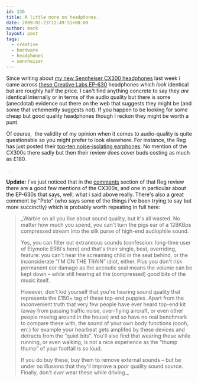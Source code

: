 ```yaml
---
id: 236
title: A little more on headphones.
date: 2009-02-23T12:49:51+00:00
author: mark
layout: post
tags:
  - creative
  - hardware
  - headphones
  - sennheiser
---
```

Since writing about [my new Sennheiser CX300 headphones](http://www.sallonoroff.co.uk/blog/2009/02/on-headphones/) last week i came across [these Creative Labs EP-630](http://www.amazon.co.uk/gp/product/B0009G6FQI) headphones which _look_ identical but are roughly half the price. I can't find anything concrete to say they _are_ identical internally or in terms of the audio quality but there is some (anecdotal) evidence out there on the web that suggests they might be (and some that vehemently suggests not). If you happen to be looking for some cheap but good quality headphones though I reckon they might be worth a punt.

Of course,  the validity of my opinion when it comes to audio-quality is quite questionable so you might prefer to look elsewhere. For instance, the Reg has just posted their [top-ten noise-isolating earphones](http://www.reghardware.co.uk/2009/02/23/review_noise_isolating_earphones/). No mention of the CX300s there sadly but then their review does cover buds costing as much as £180.

<span style="color: #c0c0c0;">&#8230;</span>

**Update:** I've just noticed that in the [comments](http://www.reghardware.co.uk/2009/02/23/review_noise_isolating_earphones/comments/) section of that Reg review there are a good few mentions of the CX300s, and one in particular about the EP-630s that says, well, what i said above really. There's also a great comment by &#8220;Pete&#8221; (who says some of the things i've been trying to say but more succinctly) which is probably worth repeating in full here:

> _Warble on all you like about sound quality, but it's all wasted. No matter how much you spend, you can't turn the pigs ear of a 128KBps compressed stream into the silk purse of high-end audiophile sound.
>
> Yes, you can filter out extraneous sounds (confession: long-time user of Etymotic ER6i's here) and that's their single, best, overriding, feature: you can't hear the screaming child in the seat behind, or the inconsiderate &#8220;I'M ON THE TRAIN&#8221; idiot, either. Plus you don't risk permanent ear damage as the accoutic seal means the volume can be kept down &#8211; while still hearing all the (compressed) good bits of the music itself.
>
> However, don't kid yourself that you're hearing sound quality that represents the £150+ tag of these top-end puppies. Apart from the inconvenient truth that very few people have ever heard top-end kit (away from passing traffic noise, over-flying aircraft, or even other people moving around in the house) and so have no real benchmark to compare these with, the sound of your own body functions (oooh, err,) for example your hearbeat gets amplifed by these devices and detracts from the &#8220;quiet bits&#8221;. You'll also find that wearing these while running, or even walking, is not a nice experience as the &#8220;thump thump&#8221; of your footfall is so loud.
>
> If you do buy these, buy them to remove external sounds &#8211; but be under no illusions that they'll improve a poor quality sound source. Finally, don't *ever* wear these while driving._
